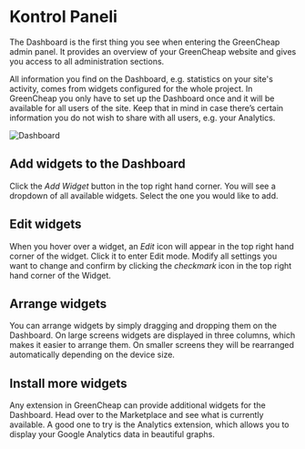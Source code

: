 # Kontrol Paneli

<p class="uk-article-lead">The Dashboard is the first thing you see when entering the GreenCheap admin panel. It provides an overview of your GreenCheap website and gives you access to all administration sections.</p>

All information you find on the Dashboard, e.g. statistics on your site's activity, comes from widgets configured for the whole project. In GreenCheap you only have to set up the Dashboard once and it will be available for all users of the site. Keep that in mind in case there’s certain information you do not wish to share with all users, e.g. your Analytics.


![Dashboard](assets/dashboard.png)

## Add widgets to the Dashboard

Click the *Add Widget* button in the top right hand corner. You will see a dropdown of all available widgets. Select the one you would like to add.

## Edit widgets

When you hover over a widget, an *Edit* icon will appear in the top right hand corner of the widget. Click it to enter Edit mode. Modify all settings you want to change and confirm by clicking the *checkmark* icon in the top right hand corner of the Widget.

## Arrange widgets

You can arrange widgets by simply dragging and dropping them on the Dashboard. On large screens widgets are displayed in three columns, which makes it easier to arrange them. On smaller screens they will be rearranged automatically depending on the device size.

## Install more widgets

Any extension in GreenCheap can provide additional widgets for the Dashboard. Head over to the Marketplace and see what is currently available. A good one to try is the Analytics extension, which allows you to display your Google Analytics data in beautiful graphs. 
